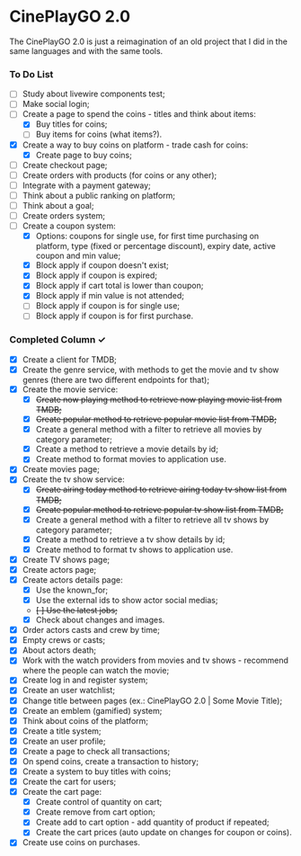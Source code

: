 # CinePlayGO 2.0

The CinePlayGO 2.0 is just a reimagination of an old project that I did in the same languages and with the same tools.

### To Do List

-   [ ] Study about livewire components test;
-   [ ] Make social login;
-   [ ] Create a page to spend the coins - titles and think about items:
    -   [x] Buy titles for coins;
    -   [ ] Buy items for coins (what items?).
-   [x] Create a way to buy coins on platform - trade cash for coins:
    -   [x] Create page to buy coins;
-   [ ] Create checkout page;
-   [ ] Create orders with products (for coins or any other);
-   [ ] Integrate with a payment gateway;
-   [ ] Think about a public ranking on platform;
-   [ ] Think about a goal;
-   [ ] Create orders system;
-   [ ] Create a coupon system:
    -   [x] Options: coupons for single use, for first time purchasing on platform, type (fixed or percentage discount), expiry date, active coupon and min value;
    -   [x] Block apply if coupon doesn't exist;
    -   [x] Block apply if coupon is expired;
    -   [x] Block apply if cart total is lower than coupon;
    -   [x] Block apply if min value is not attended;
    -   [ ] Block apply if coupon is for single use;
    -   [ ] Block apply if coupon is for first purchase.

### Completed Column ✓

-   [x] Create a client for TMDB;
-   [x] Create the genre service, with methods to get the movie and tv show genres (there are two different endpoints for that);
-   [x] Create the movie service:
    -   [x] <del>Create now playing method to retrieve now playing movie list from TMDB;</del>
    -   [x] <del>Create popular method to retrieve popular movie list from TMDB;</del>
    -   [x] Create a general method with a filter to retrieve all movies by category parameter;
    -   [x] Create a method to retrieve a movie details by id;
    -   [x] Create method to format movies to application use.
-   [x] Create movies page;
-   [x] Create the tv show service:
    -   [x] <del>Create airing today method to retrieve airing today tv show list from TMDB;</del>
    -   [x] <del>Create popular method to retrieve popular tv show list from TMDB;</del>
    -   [x] Create a general method with a filter to retrieve all tv shows by category parameter;
    -   [x] Create a method to retrieve a tv show details by id;
    -   [x] Create method to format tv shows to application use.
-   [x] Create TV shows page;
-   [x] Create actors page;
-   [x] Create actors details page:
    -   [x] Use the known_for;
    -   [x] Use the external ids to show actor social medias;
    -   <del>[ ] Use the latest jobs;</del>
    -   [x] Check about changes and images.
-   [x] Order actors casts and crew by time;
-   [x] Empty crews or casts;
-   [x] About actors death;
-   [x] Work with the watch providers from movies and tv shows - recommend where the people can watch the movie;
-   [x] Create log in and register system;
-   [x] Create an user watchlist;
-   [x] Change title between pages (ex.: CinePlayGO 2.0 | Some Movie Title);
-   [x] Create an emblem (gamified) system;
-   [x] Think about coins of the platform;
-   [x] Create a title system;
-   [x] Create an user profile;
-   [x] Create a page to check all transactions;
-   [x] On spend coins, create a transaction to history;
-   [x] Create a system to buy titles with coins;
-   [x] Create the cart for users;
-   [x] Create the cart page:
    -   [x] Create control of quantity on cart;
    -   [x] Create remove from cart option;
    -   [x] Create add to cart option - add quantity of product if repeated;
    -   [x] Create the cart prices (auto update on changes for coupon or coins).
-   [x] Create use coins on purchases.
